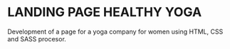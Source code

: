 # LANDING PAGE HEALTHY YOGA

Development of a page for a yoga company for women using HTML, CSS and SASS procesor.
